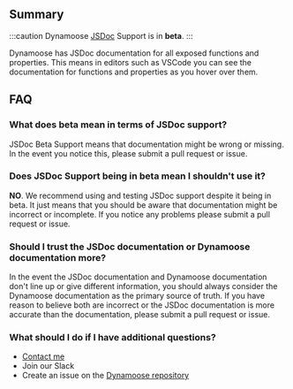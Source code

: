 ## Summary

:::caution
Dynamoose [JSDoc](https://jsdoc.app) Support is in **beta**.
:::

Dynamoose has JSDoc documentation for all exposed functions and properties. This means in editors such as VSCode you can see the documentation for functions and properties as you hover over them.

## FAQ

### What does beta mean in terms of JSDoc support?

JSDoc Beta Support means that documentation might be wrong or missing. In the event you notice this, please submit a pull request or issue.

### Does JSDoc Support being in beta mean I shouldn't use it?

**NO**. We recommend using and testing JSDoc support despite it being in beta. It just means that you should be aware that documentation might be incorrect or incomplete. If you notice any problems please submit a pull request or issue.

### Should I trust the JSDoc documentation or Dynamoose documentation more?

In the event the JSDoc documentation and Dynamoose documentation don't line up or give different information, you should always consider the Dynamoose documentation as the primary source of truth. If you have reason to believe both are incorrect or the JSDoc documentation is more accurate than the documentation, please submit a pull request or issue.

### What should I do if I have additional questions?

- [Contact me](https://charlie.fish/contact)
- Join our Slack
- Create an issue on the [Dynamoose repository](https://github.com/dynamoose/dynamoose)
